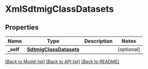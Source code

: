 # XmlSdtmigClassDatasets

## Properties
Name | Type | Description | Notes
------------ | ------------- | ------------- | -------------
**_self** | [**SdtmigClassDatasets**](SdtmigClassDatasets.md) |  | [optional] 

[[Back to Model list]](../README.md#documentation-for-models) [[Back to API list]](../README.md#documentation-for-api-endpoints) [[Back to README]](../README.md)


